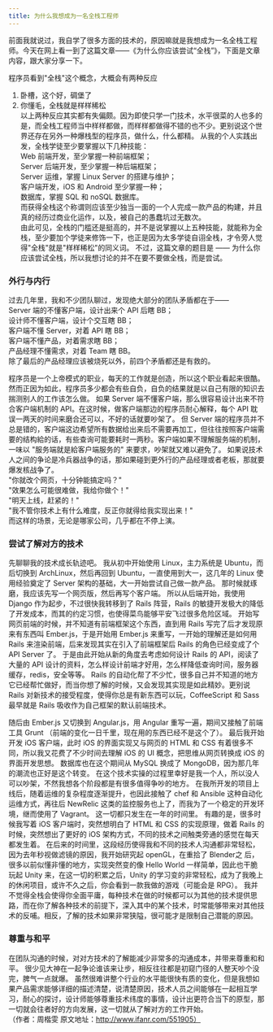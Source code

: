 ```yaml
---
title: 为什么我想成为一名全栈工程师
---
```


前面我就说过，我自学了很多方面的技术的，原因嘛就是我想成为一名全栈工程师。今天在网上看一到了这篇文章——《为什么你应该尝试“全栈”》，下面是文章内容，跟大家分享一下。

程序员看到"全栈"这个概念，大概会有两种反应<br>
1. 卧槽，这个好，碉堡了<br>
2. 你懂毛，全栈就是样样稀松<br>
以上两种反应其实都有失偏颇。因为即使只学一门技术，水平很菜的人也多的是，而全栈工程师当中样样都做，而样样都做得不错的也不少。更别说这个世界还存在另外一种爆栈型的程序员，做什么，什么都精。<!-- more -->
从我的个人实践出发，全栈学徒至少要掌握以下几种技能：<br>
Web 前端开发，至少掌握一种前端框架；<br>
Server 后端开发，至少掌握一种后端框架；<br>
Server 运维，掌握 Linux Server 的搭建与维护；<br>
客户端开发，iOS 和 Android 至少掌握一种；<br>
数据库，掌握 SQL 和 noSQL 数据库。<br>
而获得全栈这个称谓则应该至少独当一面的一个人完成一款产品的构建，并且真的经历过商业化运作，以及，被自己的愚蠢坑过无数次。<br>
由此可见，全栈的门槛还是挺高的，并不是说掌握以上五种技能，就能称为全栈，至少要加个学徒来修饰一下，也正是因为太多学徒自诩全栈，才令旁人觉得"全栈"就是"样样稀松"的同义词。
不过，这篇文章的题目是 —— 为什么你应该尝试全栈，所以我想讨论的并不在要不要做全栈，而是尝试。

### 外行与内行
过去几年里，我和不少团队聊过，发现绝大部分的团队矛盾都在于——<br>
Server 端的不懂客户端，设计出来个 API 后瞎 BB；<br>
设计师不懂客户端，设计个交互瞎 BB；<br>
客户端不懂 Server，对着 API 瞎 BB；<br>
客户端不懂产品，对着需求瞎 BB；<br>
产品经理不懂需求，对着 Team 瞎 BB。<br>
除了最后的产品经理应该被烧死以外，前四个矛盾都还是有救的。

程序员是一个上帝模式的职业，每天的工作就是创造，所以这个职业看起来很酷。然而正因为如此，程序员多少都会有些自负，自负的结果就是以自己有限的知识去揣测别人的工作该怎么做。
如果 Server 端不懂客户端，那么很容易设计出来不符合客户端机制的 API。在这时候，做客户端那边的程序员耐心解释，每个 API 耽误一两天的时间来磨合还可以，不好的话就要吵架了。
但 Server 端的程序员并不总是错的，客户端这边希望所有数据给出来后不需要再加工，但往往按照客户端需要的结构給的话，有些查询可能要耗时一两秒。客户端如果不理解服务端的机制，一味以 "服务端就是給客户端服务的" 来要求，吵架就又难以避免了。
如果说技术人之间的争论是冷兵器战争的话，那如果碰到更外行的产品经理或者老板，那就要爆发核战争了。<br>
"你就改个网页，十分钟能搞定吗？"<br>
"效果怎么可能很难做，我给你做个！"<br>
"明天上线，赶紧的！"<br>
"我不管你技术上有什么难度，反正你就得给我实现出来！"<br>
而这样的场景，无论是哪家公司，几乎都在不停上演。<br>

### 尝试了解对方的技术
先聊聊我的技术成长轨迹吧。
我从初中开始使用 Linux，主力系统是 Ubuntu，而后切换到 ArchLinux，然后再回到 Ubuntu，一直使用到大一，这几年的 Linux 使用经验奠定了 Server 架构的基础，大一开始尝试自己做一款产品。
那时候就琢磨，我应该先写一个网页版，然后再写个客户端。
所以从后端开始，我使用 Django 作为起步，不过很快我转移到了 Rails 阵营，Rails 的敏捷开发极大的降低了开发成本，而其的约定习惯，也使得菜鸟能够平安飞过很多危险区域。
开始写网页前端的时候，并不知道有前端框架这个东西，直到用 Rails 写完了后才发现原来有东西叫 Ember.js，于是开始用 Ember.js 来重写，一开始的理解还是如何用 Rails 来渲染前端，后来发现其实在引入了前端框架后 Rails 的角色已经变成了个 API Server 了。
于是由此开始从新的角度去考虑如何设计 Rails 的 API，阅读了大量的 API 设计的资料，怎么样设计前端才好用，怎么样降低查询时间，服务器缓存，redis，安全等等。
Rails 的自动化帮了不少忙，很多自己并不知道的地方它已经帮忙做好，而当你想了解的时候，又会发现其实现是如此精妙。更别说 Rails 对新技术的接受程度，使得你总是有新东西可以玩，CoffeeScript 和 Sass 最早就是 Rails 吸收作为自己框架的默认前端技术。

随后由 Ember.js 又切换到 Angular.js，用 Angular 重写一遍，期间又接触了前端工具 Grunt （前端的变化一日千里，现在用的东西已经不是这个了）。
最后我开始开发 iOS 客户端，此时 iOS 的界面实现又与网页的 HTML 和 CSS 有着很多不同，所以我又花费了不少时间去理解 iOS 的 UI 概念，把思维从网页转换成 iOS 的界面开发思想。
数据库也在这个期间从 MySQL 换成了 MongoDB，因为那几年的潮流也正好是这个转变。
在这个技术实操的过程里幸好是我一个人，所以没人可以吵架，不然我想各个阶段都是有很多值得争吵的地方。
在我所开发的项目上线后，随着运维的复杂程度逐渐提升，也因此接触了 chef 和 Ansible 这种自动化运维方式，再往后 NewRelic 这类的监控服务也上了，而我为了一个稳定的开发环境，继而使用了 Vagrant。
这一切都只发生在一年的时间里。
有趣的是，很多时候我写着 iOS 客户端时，突然想明白了 HTML 和 CSS 的实现原理，做着 Rails 的时候，突然想出了更好的 iOS 架构方式，不同的技术之间触类旁通的感觉在每天都发生着。
在后来的时间里，这段经历使得我和不同的技术人沟通都非常轻松，因为去年秒视做滤镜的原因，我开始研究起 openGL，在重拾了 Blender之 后，很多以前似懂非懂的地方，实现突然变的像 Hello World 一样简单，因此也干脆玩起 Unity 来，在这一切的积累之后，Unity 的学习变的非常轻松，成为了我晚上的休闲项目，或许不久之后，你会看到一款我做的游戏（可能会是 RPG）。
我并不觉得全栈会使得你全面平庸，每种技术在做的时候都可以为其他的技术提供思路，而在你了解各种技术的前提下，深入其中的某个技术，时常能够带来对其他技术的反哺。相反，了解的技术如果非常狭隘，很可能才是限制自己潜能的原因。

### 尊重与和平
在团队沟通的时候，对对方技术的了解能减少非常多的沟通成本，并带来尊重和和平。
很少见大神在一起争论谁该来让步，相反往往都是初窥门径的人整天吵个没完，脾气一点就爆。
虽然很难讲整个行业的水平能很快有质的变化，但是我想如果产品需求能够详细的描述清楚，说清楚原因，技术人员之间能够在一起相互学习，耐心的探讨，设计师能够尊重技术纬度的事情，设计出更符合当下的原型，那一切就会往者好的方向发展，这一切就从了解对方的工作开始。<br>
（作者：周楷雯 原文地址：http://www.ifanr.com/551905）
